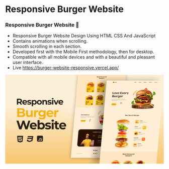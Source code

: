 # Responsive Burger Website

### Responsive Burger Website 💙 

- Responsive Burger Website Design Using HTML CSS And JavaScript
- Contains animations when scrolling.
- Smooth scrolling in each section.
- Developed first with the Mobile First methodology, then for desktop.
- Compatible with all mobile devices and with a beautiful and pleasant user interface.
- Live https://burger-website-responsive.vercel.app/



![preview img](/preview.png)
